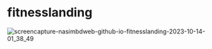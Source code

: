 ﻿# fitnesslanding
![screencapture-nasimbdweb-github-io-fitnesslanding-2023-10-14-01_38_49](https://github.com/NasimBdWeb/fitnesslanding/assets/121626619/9ee0af43-14d9-4ee7-a67b-3dde7fe0ddc8)
